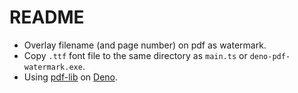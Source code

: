 # README

- Overlay filename (and page number) on pdf as watermark.
- Copy `.ttf` font file to the same directory as `main.ts` or `deno-pdf-watermark.exe`.
- Using [pdf-lib](https://github.com/Hopding/pdf-lib) on [Deno](https://deno.com/).

